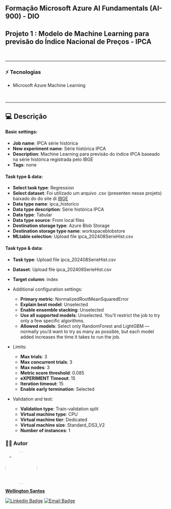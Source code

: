 ## Formação Microsoft Azure AI Fundamentals (AI-900) - DIO
## Projeto 1 : Modelo de Machine Learning para previsão do Índice Nacional de Preços - IPCA
<br>
<hr>

### :zap: Tecnologias
* Microsoft Azure Machine Learning
<br>
<hr>

## :computer: Descrição
#### Basic settings:
  * **Job name**: IPCA série histórica <br>
  * **New experiment name**: Série histórica IPCA<br>
  * **Description**: Machine Learning para previsão do índice IPCA baseado na série histórica registrada pelo IBGE<br>
  * **Tags**: none

#### Task type & data:
  * **Select task type**: Regression
  * **Select dataset**: Foi utilizado um arquivo .csv (presenten nesse projeto) baixado do do site di [IBGE](https://www.ibge.gov.br/estatisticas/economicas/precos-e-custos/9256-indice-nacional-de-precos-ao-consumidor-amplo.html?=&t=downloads)
  * **Data type name**: ipca_historico
  * **Data type description**: Série histórica IPCA
  * **Data type**: Tabular
  * **Data type source**: From local files
  * **Destination storage type**: Azure Blob Storage
  * **Destination storage type name**: workspaceblobstore
  * **MLtable selection**: Upload file ipca_202408SerieHist.csv

#### Task type & data:
  * **Task type**: Upload file ipca_202408SerieHist.csv
  * **Dataset**: Upload file ipca_202408SerieHist.csv
  * **Target column**: index

  * Additional configuration settings:
    * **Primary metric**: NormalizedRootMeanSquaredError
    * **Explain best model**: Unselected
    * **Enable ensemble stacking**: Unselected
    * **Use all supported models**: Unselected. You’ll restrict the job to try only a few specific algorithms.
    * **Allowed models**: Select only RandomForest and LightGBM — normally you’d want to try as many as possible, but each model added increases the time it takes to run the job.
 * Limits:
    * **Max trials**: 3
    * **Max concurrent trials**: 3
    * **Max nodes**: 3
    * **Metric score threshold**: 0.085
    * **eXPERIMENT Timeout**: 15
    * **Iteration timeout**: 15
    * **Enable early termination**: Selected
  * Validation and test:
    * **Validation type**: Train-validation split
    * **Virtual machine type**: CPU
    * **Virtual machine tier**: Dedicated
    * **Virtual machine size**: Standard_DS3_V2
    * **Number of instances**: 1
   
  ### :technologist: Autor
  <a href="https://github.com/me-wsantos">
   <img style="border-radius: 50%;" src="https://avatars.githubusercontent.com/u/28636639?v=4" width="100px;" alt=""/>
   <br />
   <p><b>Wellington Santos</b></sub></a> <a href="https://github.com/me-wsantos" title="GitHub"></a></p>
  
  [![Linkedin Badge](https://img.shields.io/badge/-Wellington--Santos-blue?style=flat-square&logo=Linkedin&logoColor=white&link=https://www.linkedin.com/in/wellington-lima-dos-santos-13343143/)](https://www.linkedin.com/in/wellington-lima-dos-santos-13343143/) 
  [![Email Badge](https://img.shields.io/badge/-me@wellington--santos.com-c14438?style=flat-square&logo=Gmail&color=11ab3a&logoColor=white&link=mailto:me@wellington-santos.com)](mailto:me@wellington-santos.com)
